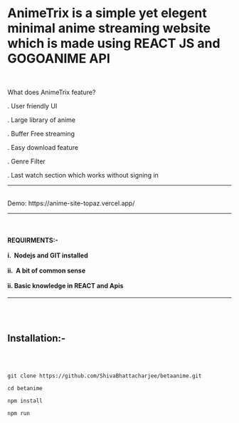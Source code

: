 <h1>AnimeTrix is a simple yet elegent minimal anime streaming website which is made using REACT JS and GOGOANIME API</h1> 


<br>

What does AnimeTrix feature?

. User friendly UI

. Large library of anime

. Buffer Free streaming

. Easy download feature

. Genre Filter

. Last watch section which works without signing in 

<hr/>
<br>
 Demo: https://anime-site-topaz.vercel.app/
 <hr>
 <br>
 
  <h4>REQUIRMENTS:-<br><br>
  i.&nbsp; Nodejs and GIT installed <br><br>
  ii.&nbsp; A bit of common sense<br><br>
  ii. Basic knowledge in REACT and Apis</h4>
 <hr>
 <br>
 <br>
  <h2>Installation:-</h2>
  <br><br>
  

    git clone https://github.com/ShivaBhattacharjee/betaanime.git
    
    cd betanime
    
    npm install
    
    npm run 



